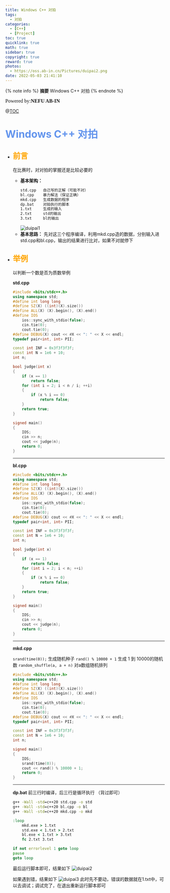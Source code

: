 ```yaml
---
title: Windows C++ 对拍
tags:
  - 对拍
categories:
  - [C++]
  - [Project]
toc: true
quicklink: true
math: true
sidebar: true
copyright: true
reward: true
photos:
  - https://oss.ab-in.cn/Pictures/duipai2.png
date: 2022-05-03 21:41:10
---
```


{% note info %}
**摘要**
Windows C++ 对拍
{% endnote %}
<!-- more -->

<font size=3 face=楷体>Powered by:**NEFU AB-IN**</font>

@[TOC](文章目录)

# <font color=#6495ED size=6 >Windows C++ 对拍</font>

* ## <font color=#FFA500 size=5>前言</font>

  在比赛时，对对拍的掌握还是比较必要的
  * **基本架构：**
    ```txt
    std.cpp   自己写的正解（可能不对）
    bl.cpp    暴力解法（保证正确）
    mkd.cpp   生成数据的程序
    dp.bat    对拍执行的脚本
    1.txt     生成的输入
    2.txt     std的输出
    3.txt     bl的输出
    ```
    ![duipai1](https://oss.ab-in.cn/Pictures/duipai1.png)
  * **基本思路：**
    先对这三个程序编译，利用mkd.cpp造的数据，分别输入进std.cpp和bl.cpp，输出的结果进行比对，如果不对就停下

* ## <font color=#FFA500 size=5>举例</font>
  
  以判断一个数是否为质数举例

  **std.cpp**

  ```cpp
  #include <bits/stdc++.h>
  using namespace std;
  #define int long long
  #define SZ(X) ((int)(X).size())
  #define ALL(X) (X).begin(), (X).end()
  #define IOS                                                                                                            \
      ios::sync_with_stdio(false);                                                                                       \
      cin.tie(0);                                                                                                        \
      cout.tie(0);
  #define DEBUG(X) cout << #X << ": " << X << endl;
  typedef pair<int, int> PII;

  const int INF = 0x3f3f3f3f;
  const int N = 1e6 + 10;
  int n;

  bool judge(int x)
  {
      if (x == 1)
          return false;
      for (int i = 2; i < n / i; ++i)
      {
          if (x % i == 0)
              return false;
      }
      return true;
  }

  signed main()
  {
      IOS;
      cin >> n;
      cout << judge(n);
      return 0;
  }
  ```

  ****

  **bl.cpp**

  ```cpp
  #include <bits/stdc++.h>
  using namespace std;
  #define int long long
  #define SZ(X) ((int)(X).size())
  #define ALL(X) (X).begin(), (X).end()
  #define IOS                                                                                                            \
      ios::sync_with_stdio(false);                                                                                       \
      cin.tie(0);                                                                                                        \
      cout.tie(0);
  #define DEBUG(X) cout << #X << ": " << X << endl;
  typedef pair<int, int> PII;

  const int INF = 0x3f3f3f3f;
  const int N = 1e6 + 10;
  int n;

  bool judge(int x)
  {
      if (x == 1)
          return false;
      for (int i = 2; i < n; ++i)
      {
          if (x % i == 0)
              return false;
      }
      return true;
  }

  signed main()
  {
      IOS;
      cin >> n;
      cout << judge(n);
      return 0;
  }
  ```
  ****

  **mkd.cpp**

  `srand(time(0));`           生成随机种子
  `rand() % 10000 + 1`        生成 1 到 10000的随机数
  `random_shuffle(a, a + n)`  对a数组随机排列
  ```cpp
  #include <bits/stdc++.h>
  using namespace std;
  #define int long long
  #define SZ(X) ((int)(X).size())
  #define ALL(X) (X).begin(), (X).end()
  #define IOS                                                                                                            \
      ios::sync_with_stdio(false);                                                                                       \
      cin.tie(0);                                                                                                        \
      cout.tie(0);
  #define DEBUG(X) cout << #X << ": " << X << endl;
  typedef pair<int, int> PII;

  const int INF = 0x3f3f3f3f;
  const int N = 1e6 + 10;
  int n;

  signed main()
  {
      IOS;
      srand(time(0));
      cout << rand() % 10000 + 1;
      return 0;
  }
  ```

  ****

  **dp.bat**
  前三行时编译，后三行是循环执行
  （背过即可）
  ```bat
  g++ -Wall -std=c++20 std.cpp -o std
  g++ -Wall -std=c++20 bl.cpp -o bl
  g++ -Wall -std=c++20 mkd.cpp -o mkd

  :loop
      mkd.exe > 1.txt
      std.exe < 1.txt > 2.txt
      bl.exe < 1.txt > 3.txt
      fc 2.txt 3.txt

  if not errorlevel 1 goto loop
  pause
  goto loop
  ```

  最后运行脚本即可，结果如下
  ![duipai2](https://oss.ab-in.cn/Pictures/duipai2.png)

  如果遇到错，结果如下
  ![duipai3](https://oss.ab-in.cn/Pictures/duipai3.png)
  此时先不要动，错误的数据就在1.txt中，可以去调试；调试完了，在退出重新运行脚本即可